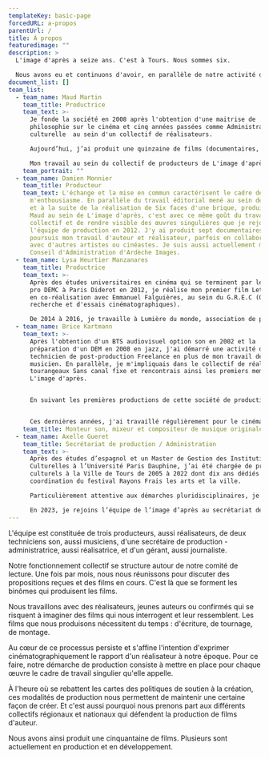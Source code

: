 ```yaml
---
templateKey: basic-page
forcedURL: a-propos
parentUrl: /
title: À propos
featuredimage: ""
description: >
  L'image d'après a seize ans. C'est à Tours. Nous sommes six.

  Nous avons eu et continuons d'avoir, en parallèle de notre activité de producteur.rice.s, des expériences de réalisation, de programmation, de travail associatif, de composition.
document_list: []
team_list:
  - team_name: Maud Martin
    team_title: Productrice
    team_text: >-
      Je fonde la société en 2008 après l'obtention d'une maitrise de
      philosophie sur le cinéma et cinq années passées comme Administratrice
      culturelle  au sein d'un collectif de réalisateurs.

      Aujourd’hui, j’ai produit une quinzaine de films (documentaires, court-métrages d'animation, essais) et je développe de nombreux nouveaux projets. Je suis également réalisatrice.

      Mon travail au sein du collectif de producteurs de L'image d'après se fonde sur l'envie de défendre un cinéma inventif et des réalisateurs qui conçoivent chacun de leur film comme un nouvel espace de recherche et d'expérimentation.
    team_portrait: ""
  - team_name: Damien Monnier
    team_title: Producteur
    team_text: L'échange et la mise en commun caractérisent le cadre de travail qui
      m'enthousiasme. En parallèle du travail éditorial mené au sein de Dérives
      et à la suite de la réalisation de Six faces d'une brique, produit par
      Maud au sein de L'image d'après, c'est avec ce même goût du travail
      collectif et de rendre visible des œuvres singulières que je rejoins
      l'équipe de production en 2012. J'y ai produit sept documentaires. Je
      poursuis mon travail d'auteur et réalisateur, parfois en collaboration
      avec d'autres artistes ou cinéastes. Je suis aussi actuellement membre du
      Conseil d'Administration d'Ardèche Images.
  - team_name: Lysa Heurtier Manzanares
    team_title: Productrice
    team_text: >-
      Après des études universitaires en cinéma qui se terminent par le Master 2
      pro DEMC à Paris Diderot en 2012, je réalise mon premier film Let's Play,
      en co-réalisation avec Emmanuel Falguières, au sein du G.R.E.C (Groupes de
      recherche et d'essais cinématographiques).

      De 2014 à 2016, je travaille à Lumière du monde, association de producteurs indépendants basée à Lussas. En 2015,  j’intègre l'équipe de programmation de Tënk, la plateforme SVOD de documentaire, puis je réalise un second film, Navire, en co-réalisation avec Agnès Perrais. Je décide ensuite de me tourner vers la production et je rejoins L'image d'après en 2019. En parallèle de mon activité de productrice, je continue de réaliser des films et en 2021, je termine un long-métrage documentaire En plein jour.
  - team_name: Brice Kartmann
    team_text: >-
      Après l'obtention d'un BTS audiovisuel option son en 2002 et la
      préparation d'un DEM en 2008 en jazz, j'ai démarré une activité de
      technicien de post-production Freelance en plus de mon travail de
      musicien. En parallèle, je m'impliquais dans le collectif de réalisateurs
      tourangeaux Sans canal fixe et rencontrais ainsi les premiers membres de
      L'image d'après.  


      En suivant les premières productions de cette société de production, j'ai été touché par le cinéma qui y était proposé, défendu. J'ai travaillé comme technicien pour plusieurs films du catalogue et nous avons imaginé ensemble une autre place que celle de prestataire pour mon travail, en s'appuyant sur notre volonté d'un fonctionnement collaboratif. J'ai donc rejoint l'équipe en 2012. Depuis, je continue de travailler régulièrement sur les films portés par L'image d'après en tant que monteur son, mixeur et/ou compositeur de la musique originale, tout en étant impliqué dans le fonctionnement de la société et le développement de nouvelles activités, notamment les prestations techniques. Nous travaillons actuellement sur la création d'une infrastructure de post-production indépendante, imaginée comme un nouvel espace collaboratif avec d'autres acteurs régionaux.


      Ces dernières années, j'ai travaillé régulièrement pour le cinéma documentaire comme ingénieur du son et compositeur (productions Nord-Ouest, L’image d’après, Alter Ego, Ikki films, Les films du Balibari, TS productions), dans la production musicale (labels Vicious circle, Kithibong, Un Je Ne Sais Quoi, Figures libres) et pour le spectacle vivant comme régisseur son et compositeur (Ensemble Tachycardie, Théâtre à cru, Demesten Titip, Collectif impatience, Laps zone). Enfin, je suis également intervenant pour des ateliers artistiques incluant de la réalisation sonore (CICLIC,Compagnie Marouchka, L'Intention Publique).
    team_title: Monteur son, mixeur et compositeur de musique originale
  - team_name: Axelle Gueret
    team_title: Secrétariat de production / Administration
    team_text: >-
      Après des études d’espagnol et un Master de Gestion des Institutions
      Culturelles à l’Université Paris Dauphine, j’ai été chargée de projets
      culturels à la Ville de Tours de 2005 à 2022 dont dix ans dédiés à la
      coordination du festival Rayons Frais les arts et la ville. 

      Particulièrement attentive aux démarches pluridisciplinaires, je mène parallèlement à ce poste plusieurs expériences de collaboration artistique en théâtre et arts visuels. 

      En 2023, je rejoins l’équipe de l’image d’après au secrétariat de production en continuant d’accompagner des structures et artistes à l’administration, à la production ou à la mise en scène. Avec l’artiste Yves Chaudouët, je développe un projet de film documentaire situé en Toscane intitulé Une clairière pour Buti.
---
```

L'équipe est constituée de trois producteurs, aussi réalisateurs, de deux techniciens son, aussi musiciens, d'une secrétaire de production - administratrice, aussi réalisatrice, et d'un gérant, aussi journaliste.

Notre fonctionnement collectif se structure autour de notre comité de lecture. Une fois par mois, nous nous réunissons pour discuter des propositions reçues et des films en cours. C'est là que se forment les binômes qui produisent les films.

Nous travaillons avec des réalisateurs, jeunes auteurs ou confirmés qui se risquent à imaginer des films qui nous interrogent et leur ressemblent.
Les films que nous produisons nécessitent du temps : d'écriture, de tournage, de montage.

Au cœur de ce processus persiste et s'affine l'intention d'exprimer cinématographiquement le rapport d'un réalisateur à notre époque.
Pour ce faire, notre démarche de production consiste à mettre en place pour chaque œuvre le cadre de travail singulier qu'elle appelle.

À l'heure où se rebattent les cartes des politiques de soutien à la création, ces modalités de production nous permettent de maintenir une certaine façon de créer. Et c'est aussi pourquoi nous prenons part aux différents collectifs régionaux et nationaux qui défendent la production de films d'auteur.

Nous avons ainsi produit une cinquantaine de films. Plusieurs sont actuellement en production et en développement. 

![]()
